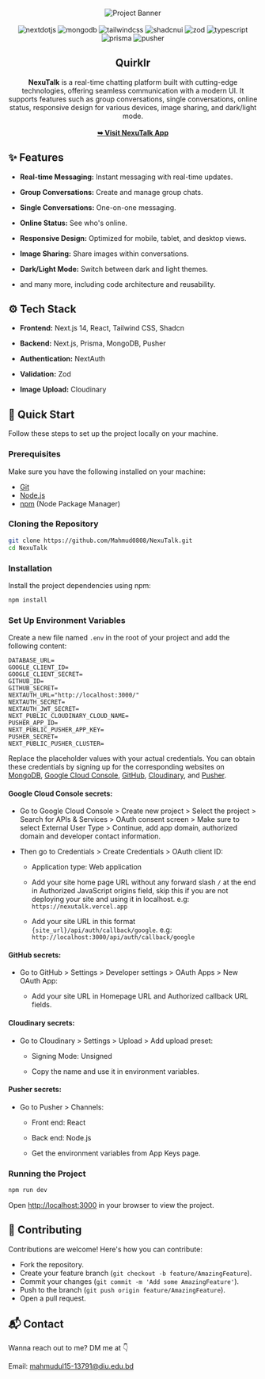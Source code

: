 <div align="center">
  <br />
    <img src="https://i.postimg.cc/syJzzwf1/NexuTalk.png" alt="Project Banner">
  <br />
  <br />

  <div>
    <img src="https://img.shields.io/badge/-Next_JS-black?style=for-the-badge&logoColor=white&logo=nextdotjs&color=393D72" alt="nextdotjs" />
    <img src="https://img.shields.io/badge/-MongoDB-black?style=for-the-badge&logoColor=white&logo=mongodb&color=1FAD58" alt="mongodb" />
    <img src="https://img.shields.io/badge/-Tailwind_CSS-black?style=for-the-badge&logoColor=white&logo=tailwindcss&color=3FBFF8" alt="tailwindcss" />
    <img src="https://img.shields.io/badge/-Shadcn_UI-black?style=for-the-badge&logoColor=white&logo=shadcnui&color=1f223b" alt="shadcnui" />
    <img src="https://img.shields.io/badge/-Zod-black?style=for-the-badge&logoColor=white&logo=zod&color=4053BA" alt="zod" />
    <img src="https://img.shields.io/badge/-Typescript-black?style=for-the-badge&logoColor=white&logo=typescript&color=387CC8" alt="typescript" />
    <img src="https://img.shields.io/badge/-Prisma-black?style=for-the-badge&logoColor=white&logo=prisma&color=0A3C54" alt="prisma" />
    <img src="https://img.shields.io/badge/-Pusher-black?style=for-the-badge&logoColor=white&logo=pusher&color=361A59" alt="pusher" />
  </div>

  <h2 align="center">Quirklr</h2>

  <div align="center">
     <b>NexuTalk</b> is a real-time chatting platform built with cutting-edge technologies, offering seamless communication with a modern UI. It supports features such as group conversations, single conversations, online status, responsive design for various devices, image sharing, and dark/light mode.
  </div>
  <br />
  <a href="https://nexutalk.vercel.app/"><strong>➥ Visit NexuTalk App</strong></a>
</div>

## ✨ Features

- **Real-time Messaging:** Instant messaging with real-time updates.

- **Group Conversations:** Create and manage group chats.

- **Single Conversations:** One-on-one messaging.

- **Online Status:** See who's online.

- **Responsive Design:** Optimized for mobile, tablet, and desktop views.

- **Image Sharing:** Share images within conversations.

- **Dark/Light Mode:** Switch between dark and light themes.

- and many more, including code architecture and reusability.

## ⚙️ Tech Stack

- **Frontend:** Next.js 14, React, Tailwind CSS, Shadcn

- **Backend:** Next.js, Prisma, MongoDB, Pusher

- **Authentication:** NextAuth

- **Validation:** Zod

- **Image Upload:** Cloudinary

## 🚀 Quick Start

Follow these steps to set up the project locally on your machine.

### Prerequisites

Make sure you have the following installed on your machine:

- [Git](https://git-scm.com/)
- [Node.js](https://nodejs.org/en)
- [npm](https://www.npmjs.com/) (Node Package Manager)

### Cloning the Repository

```bash
git clone https://github.com/Mahmud0808/NexuTalk.git
cd NexuTalk
```

### Installation

Install the project dependencies using npm:

```bash
npm install
```

### Set Up Environment Variables

Create a new file named `.env` in the root of your project and add the following content:

```env
DATABASE_URL=
GOOGLE_CLIENT_ID=
GOOGLE_CLIENT_SECRET=
GITHUB_ID=
GITHUB_SECRET=
NEXTAUTH_URL="http://localhost:3000/"
NEXTAUTH_SECRET=
NEXTAUTH_JWT_SECRET=
NEXT_PUBLIC_CLOUDINARY_CLOUD_NAME=
PUSHER_APP_ID=
NEXT_PUBLIC_PUSHER_APP_KEY=
PUSHER_SECRET=
NEXT_PUBLIC_PUSHER_CLUSTER=
```

Replace the placeholder values with your actual credentials. You can obtain these credentials by signing up for the corresponding websites on [MongoDB](https://www.mongodb.com/), [Google Cloud Console](https://console.cloud.google.com/), [GitHub](https://github.com/), [Cloudinary](https://cloudinary.com/), and [Pusher](https://pusher.com/).

#### Google Cloud Console secrets:

- Go to Google Cloud Console > Create new project > Select the project > Search for APIs & Services > OAuth consent screen > Make sure to select External User Type > Continue, add app domain, authorized domain and developer contact information.

- Then go to Credentials > Create Credentials > OAuth client ID:

  - Application type: Web application

  - Add your site home page URL without any forward slash `/` at the end in Authorized JavaScript origins field, skip this if you are not deploying your site and using it in localhost. e.g: `https://nexutalk.vercel.app`

  - Add your site URL in this format `{site_url}/api/auth/callback/google`. e.g: `http://localhost:3000/api/auth/callback/google`

#### GitHub secrets:

- Go to GitHub > Settings > Developer settings > OAuth Apps > New OAuth App:

  - Add your site URL in Homepage URL and Authorized callback URL fields.

#### Cloudinary secrets:

- Go to Cloudinary > Settings > Upload > Add upload preset:

  - Signing Mode: Unsigned

  - Copy the name and use it in environment variables.

#### Pusher secrets:

- Go to Pusher > Channels:

  - Front end: React
 
  - Back end: Node.js

  - Get the environment variables from App Keys page.

### Running the Project

```bash
npm run dev
```

Open [http://localhost:3000](http://localhost:3000) in your browser to view the project.

## 🤝 Contributing

Contributions are welcome! Here's how you can contribute:

- Fork the repository.
- Create your feature branch (`git checkout -b feature/AmazingFeature`).
- Commit your changes (`git commit -m 'Add some AmazingFeature'`).
- Push to the branch (`git push origin feature/AmazingFeature`).
- Open a pull request.

## 📬 Contact

Wanna reach out to me? DM me at 👇

Email: mahmudul15-13791@diu.edu.bd